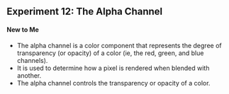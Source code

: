 ## Experiment 12: The Alpha Channel

#### New to Me
- The alpha channel is a color component that represents the degree of transparency (or opacity) of a color (ie, the red, green, and blue channels).
- It is used to determine how a pixel is rendered when blended with another.
- The alpha channel controls the transparency or opacity of a color.
